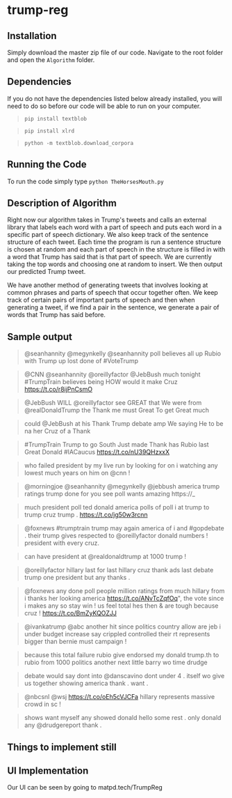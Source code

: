 # trump-reg

## Installation

Simply download the master zip file of our code. Navigate to the root folder and open the `Algorithm` folder. 

## Dependencies

If you do not have the dependencies listed below already installed, you will need to do so before our code will be able to run on your computer.

> `pip install textblob`

> `pip install xlrd`

> `python -m textblob.download_corpora`

## Running the Code

To run the code simply type `python TheHorsesMouth.py`

## Description of Algorithm

Right now our algorithm takes in Trump's tweets and calls an external library that labels each word with a part of speech and puts each word in a specific part of speech dictionary. We also keep track of the sentence structure of each tweet. Each time the program is run a sentence structure is chosen at random and each part of speech in the structure is filled in with a word that Trump has said that is that part of speech. We are currently taking the top words and choosing one at random to insert. We then output our predicted Trump tweet. 

We have another method of generating tweets that involves looking at common phrases and parts of speech that occur together often. We keep track of certain pairs of important parts of speech and then when generating a tweet, if we find a pair in the sentence, we generate a pair of words that Trump has said before. 

## Sample output 

>  @seanhannity @megynkelly @seanhannity poll believes all up Rubio with Trump up lost done of #VoteTrump

>  @CNN @seanhannity @oreillyfactor @JebBush much tonight #TrumpTrain believes being HOW would it make Cruz https://t.co/r8ijPnCsmO

>  @JebBush WILL @oreillyfactor see GREAT that We were from @realDonaldTrump the Thank me must Great To get Great much

> could @JebBush at his Thank Trump debate amp We saying He to be na her Cruz of a Thank

>  #TrumpTrain Trump to go South Just made Thank has Rubio last Great Donald #IACaucus https://t.co/nU39QHzxxX

> who failed president by my live run by looking for on i watching any lowest much years on him on @cnn !

> @morningjoe @seanhannity @megynkelly @jebbush america trump ratings trump done for you see poll wants amazing https://_

> much president poll ted donald america polls of poll i at trump to trump cruz trump . https://t.co/jg50w3rcnn

> @foxnews #trumptrain trump may again america of i and #gopdebate . their trump gives respected to @oreillyfactor donald numbers ! president with every cruz.

> can have president at @realdonaldtrump at 1000 trump !

> @oreillyfactor hillary last for last hillary cruz thank ads last debate trump one president but any thanks .

> @foxnews any done poll people million ratings from much hillary from i thanks her looking america https://t.co/ANvTcZqfOq", 
> the vote since i makes any so stay win ! us feel total hes then & are tough because cruz ! https://t.co/BmZyKQOZJJ

> @ivankatrump @abc another hit since politics country allow are jeb i under budget increase say crippled controlled their rt represents bigger than bernie must campaign !

> because this total failure rubio give endorsed my donald trump.th to rubio from 1000 politics another next little barry wo time drudge 

> debate would say dont into @danscavino dont under 4 . itself wo give us together showing america thank . want .

> @nbcsnl @wsj https://t.co/oEh5cVJCFa hillary represents massive crowd in sc !

> shows want myself any showed donald hello some rest . only donald any @drudgereport thank .


## Things to implement still


## UI Implementation

Our UI can be seen by going to matpd.tech/TrumpReg 

